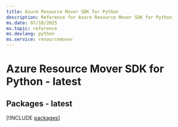 ```yaml
---
title: Azure Resource Mover SDK for Python
description: Reference for Azure Resource Mover SDK for Python
ms.date: 07/10/2025
ms.topic: reference
ms.devlang: python
ms.service: resourcemover
---
```

# Azure Resource Mover SDK for Python - latest
## Packages - latest
[!INCLUDE [packages](resource-mover-index.md)]